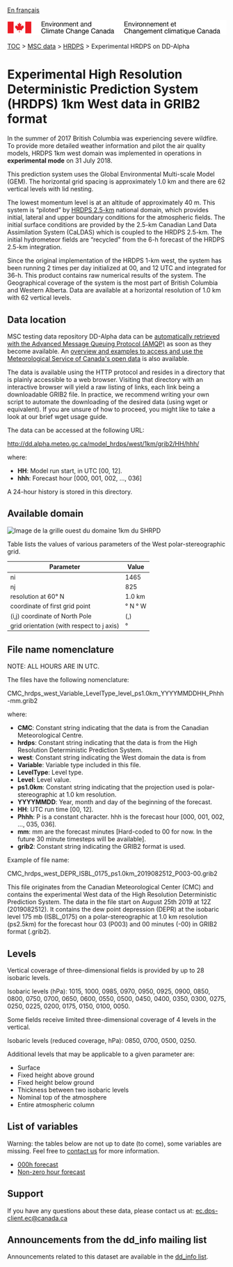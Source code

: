 [En français](readme_hrdps-datamart-alpha_fr.md)

![ECCC logo](../../img_eccc-logo.png)

[TOC](../../readme_en.md) > [MSC data](../readme_en.md) > [HRDPS](readme_hrdps_en.md) > Experimental HRDPS on DD-Alpha 

# Experimental High Resolution Deterministic Prediction System (HRDPS) 1km West data in GRIB2 format

In the summer of 2017 British Columbia was experiencing severe wildfire.  To provide more detailed weather information and pilot the air quality models, HRDPS 1km west domain was implemented in operations in **experimental mode** on 31 July 2018. 

This prediction system uses the Global Environmental Multi-scale Model (GEM). The horizontal grid spacing is approximately 1.0 km and there are 62 vertical levels with lid nesting. 

The lowest momentum level is at an altitude of approximately 40 m. This system is “piloted” by [HRDPS 2.5-km](readme_hrdps_en.md) national domain, which provides initial, lateral and upper boundary conditions for the atmospheric fields.  The initial surface conditions are provided by the 2.5-km Canadian Land Data Assimilation System (CaLDAS) which is coupled to the HRDPS 2.5-km. The initial hydrometeor fields are “recycled” from the 6-h forecast of the HRDPS 2.5-km integration. 

Since the original implementation of the HRDPS 1-km west, the system has been running 2 times per day initialized at 00, and 12 UTC and integrated for 36-h. This product contains raw numerical results of the system. The Geographical coverage of the system is the most part of British Columbia and Western Alberta. Data are available at a horizontal resolution of 1.0 km with 62 vertical levels.

## Data location

MSC testing data repository DD-Alpha data can be [automatically retrieved with the Advanced Message Queuing Protocol (AMQP)](../../msc-datamart/amqp_en.md) as soon as they become available. An [overview and examples to access and use the Meteorological Service of Canada's open data](../../usage/readme_en.md) is also available.

The data is available using the HTTP protocol and resides in a directory that is plainly accessible to a web browser. Visiting that directory with an interactive browser will yield a raw listing of links, each link being a downloadable GRIB2 file. In practice, we recommend writing your own script to automate the downloading of the desired data (using wget or equivalent). If you are unsure of how to proceed, you might like to take a look at our brief wget usage guide.

The data can be accessed at the following URL:

http://dd.alpha.meteo.gc.ca/model_hrdps/west/1km/grib2/HH/hhh/

where:

* __HH__: Model run start, in UTC [00, 12].
* __hhh__: Forecast hour [000, 001, 002, ..., 036]

A 24-hour history is stored in this directory.

## Available domain

![Image de la grille ouest du domaine 1km du SHRPD](https://collaboration.cmc.ec.gc.ca/cmc/cmos/public_doc/msc-data/nwp_hrdps/grille_hrdps1km_west.png)

Table lists the values of various parameters of the West polar-stereographic grid.

| Parameter | Value |
| ------ | ------ |
| ni | 1465 |
| nj | 825 | 
| resolution at 60° N | 1.0 km |
| coordinate of first grid point | ° N  ° W |
| (i,j) coordinate of North Pole | (,) |
| grid orientation (with respect to j axis) | ° |

## File name nomenclature 

NOTE: ALL HOURS ARE IN UTC.

The files have the following nomenclature:

CMC_hrdps_west_Variable_LevelType_level_ps1.0km_YYYYMMDDHH_Phhh-mm.grib2 

where:

* __CMC__: Constant string indicating that the data is from the Canadian Meteorological Centre.
* __hrdps__: Constant string indicating that the data is from the High Resolution Deterministic Prediction System.
* __west__: Constant string indicating the West domain the data is from
* __Variable__: Variable type included in this file.
* __LevelType__: Level type.
* __Level__: Level value.
* __ps1.0km__: Constant string indicating that the projection used is polar-stereographic at 1.0 km resolution.
* __YYYYMMDD__: Year, month and day of the beginning of the forecast.
* __HH__: UTC run time [00, 12].
* __Phhh__: P is a constant character. hhh is the forecast hour [000, 001, 002, ..., 035, 036].
* __mm__: mm are the forecast minutes [Hard-coded to 00 for now. In the future 30 minute timesteps will be available].
* __grib2__: Constant string indicating the GRIB2 format is used.

Example of file name:

CMC_hrdps_west_DEPR_ISBL_0175_ps1.0km_2019082512_P003-00.grib2

This file originates from the Canadian Meteorological Center (CMC) and contains the experimental West data of the High Resolution Deterministic Prediction System. The data in the file start on August 25th 2019 at 12Z (2019082512). It contains the dew point depression (DEPR) at the isobaric level 175 mb (ISBL_0175) on a polar-stereographic at 1.0 km resolution (ps2.5km) for the forecast hour 03 (P003) and 00 minutes (-00) in GRIB2 format (.grib2).

## Levels

Vertical coverage of three-dimensional fields is provided by up to 28 isobaric levels.

Isobaric levels (hPa): 1015, 1000, 0985, 0970, 0950, 0925, 0900, 0850, 0800, 0750, 0700, 0650, 0600, 0550, 0500, 0450, 0400, 0350, 0300, 0275, 0250, 0225, 0200, 0175, 0150, 0100, 0050.

Some fields receive limited three-dimensional coverage of 4 levels in the vertical.

Isobaric levels (reduced coverage, hPa): 0850, 0700, 0500, 0250.

Additional levels that may be applicable to a given parameter are:

* Surface
* Fixed height above ground
* Fixed height below ground
* Thickness between two isobaric levels
* Nominal top of the atmosphere
* Entire atmospheric column

## List of variables

Warning: the tables below are not up to date (to come), some variables are missing. Feel free to [contact us](mailto:ec.dps-client.ec@canada.ca) for more information.

* [000h forecast](https://weather.gc.ca/grib/HRDPS_HR/HRDPS_nat_ps2p5km_P000_deterministic_e.html)
* [Non-zero hour forecast](https://weather.gc.ca/grib/HRDPS_HR/HRDPS_ps2p5km_PNONZERO_deterministic_e.html)

## Support

If you have any questions about these data, please contact us at: [ec.dps-client.ec@canada.ca](mailto:ec.dps-client.ec@canada.ca)

## Announcements from the dd_info mailing list 

Announcements related to this dataset are available in the [dd_info list](https://lists.ec.gc.ca/cgi-bin/mailman/listinfo/dd_info).

